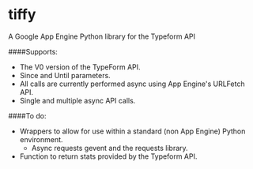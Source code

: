 tiffy
=====

A Google App Engine Python library for the Typeform API

####Supports:
  * The V0 version of the TypeForm API.
  * Since and Until parameters.
  * All calls are currently performed async using App Engine's URLFetch API.
  * Single and multiple async API calls.

####To do:
  * Wrappers to allow for use within a standard (non App Engine) Python environment.
    * Async requests gevent and the requests library.
  * Function to return stats provided by the Typeform API.
